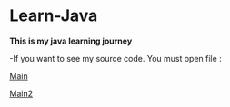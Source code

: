 # Learn-Java

**This is my java learning journey**

-If you want to see my source code. You must open file :

[Main](https://github.com/BLuBin7/Learn-Java/blob/main/Main.java)  

[Main2](https://github.com/BLuBin7/Learn-Java/blob/main/Main2.java)
